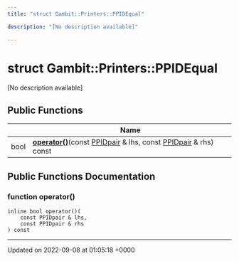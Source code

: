 ```yaml
---
title: "struct Gambit::Printers::PPIDEqual"

description: "[No description available]"

---
```


# struct Gambit::Printers::PPIDEqual



[No description available]

## Public Functions

|                | Name           |
| -------------- | -------------- |
| bool | **[operator()](/documentation/code/classes/structgambit_1_1printers_1_1ppidequal/)**(const [PPIDpair](/documentation/code/classes/structgambit_1_1printers_1_1ppidpair/) & lhs, const [PPIDpair](/documentation/code/classes/structgambit_1_1printers_1_1ppidpair/) & rhs) const |

## Public Functions Documentation

### function operator()

```
inline bool operator()(
    const PPIDpair & lhs,
    const PPIDpair & rhs
) const
```


-------------------------------

Updated on 2022-09-08 at 01:05:18 +0000